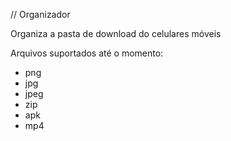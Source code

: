 // Organizador

Organiza a pasta de download do celulares móveis

Arquivos suportados até o momento:

- png
- jpg
- jpeg
- zip
- apk
- mp4
